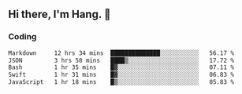 ## Hi there, I'm Hang. 👋

### Coding

<!--START_SECTION:waka-->

```txt
Markdown     12 hrs 34 mins  ██████████████░░░░░░░░░░░   56.17 %
JSON         3 hrs 58 mins   ████▒░░░░░░░░░░░░░░░░░░░░   17.72 %
Bash         1 hr 35 mins    █▓░░░░░░░░░░░░░░░░░░░░░░░   07.11 %
Swift        1 hr 31 mins    █▓░░░░░░░░░░░░░░░░░░░░░░░   06.83 %
JavaScript   1 hr 18 mins    █▒░░░░░░░░░░░░░░░░░░░░░░░   05.83 %
```

<!--END_SECTION:waka-->
